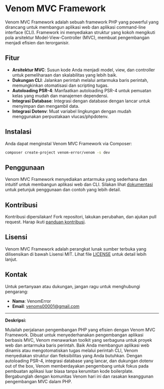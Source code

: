 # Venom MVC Framework

Venom MVC Framework adalah sebuah framework PHP yang powerful yang dirancang untuk membangun aplikasi web dan aplikasi command-line interface (CLI). Framework ini menyediakan struktur yang kokoh mengikuti pola arsitektur Model-View-Controller (MVC), membuat pengembangan menjadi efisien dan terorganisir.

## Fitur

- **Arsitektur MVC**: Susun kode Anda menjadi model, view, dan controller untuk pemeliharaan dan skalabilitas yang lebih baik.
- **Dukungan CLI**: Jalankan perintah melalui antarmuka baris perintah, memungkinkan otomatisasi dan scripting tugas.
- **Autoloading PSR-4**: Manfaatkan autoloading PSR-4 untuk pemuatan kelas yang mudah dan manajemen dependensi.
- **Integrasi Database**: Integrasi dengan database dengan lancar untuk menyimpan dan mengambil data.
- **Integrasi Dotenv**: Muat variabel lingkungan dengan mudah menggunakan perpustakaan vlucas/phpdotenv.

## Instalasi

Anda dapat menginstal Venom MVC Framework via Composer:

```bash
composer create-project venom-error/venom -s dev  
```

## Penggunaan

Venom MVC Framework menyediakan antarmuka yang sederhana dan intuitif untuk membangun aplikasi web dan CLI. Silakan lihat [dokumentasi](https://github.com/venom-error/venom/wiki) untuk petunjuk penggunaan dan contoh yang lebih detail.

## Kontribusi

Kontribusi dipersilakan! Fork repositori, lakukan perubahan, dan ajukan pull request. Harap ikuti [panduan kontribusi](CONTRIBUTING.md).

## Lisensi

Venom MVC Framework adalah perangkat lunak sumber terbuka yang dilisensikan di bawah Lisensi MIT. Lihat file [LICENSE](LICENSE) untuk detail lebih lanjut.

## Kontak

Untuk pertanyaan atau dukungan, jangan ragu untuk menghubungi pengarang:
- **Nama**: VenomError
- **Email**: venoms00001@gmail.com

---

**Deskripsi:**

Mulailah perjalanan pengembangan PHP yang efisien dengan Venom MVC Framework. Dibuat untuk menyederhanakan pengembangan aplikasi berbasis MVC, Venom menawarkan toolkit yang serbaguna untuk proyek web dan antarmuka baris perintah. Baik Anda membangun aplikasi web dinamis atau mengotomatiskan tugas melalui perintah CLI, Venom menyediakan struktur dan fleksibilitas yang Anda butuhkan. Dengan autoloading PSR-4, integrasi database yang lancar, dan dukungan dotenv out of the box, Venom memberdayakan pengembang untuk fokus pada pembuatan aplikasi luar biasa tanpa kerumitan kode boilerplate. Bergabunglah dengan komunitas Venom hari ini dan rasakan keanggunan pengembangan MVC dalam PHP.
